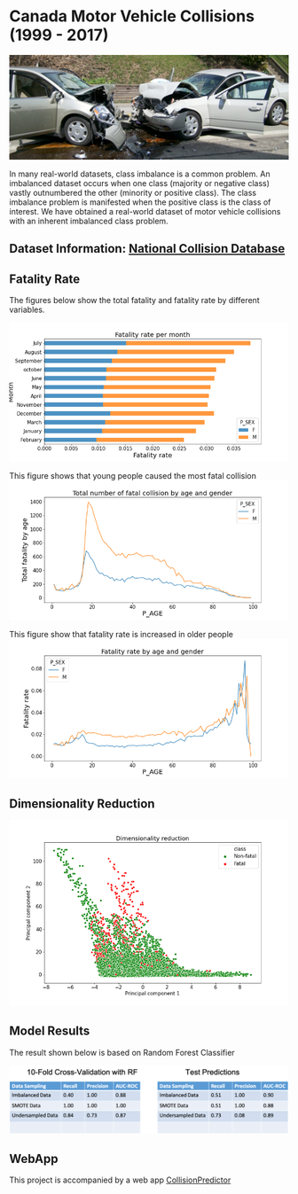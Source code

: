 # Canada Motor Vehicle Collisions (1999 - 2017)

![fig0](image/photo.jpg)

In many real-world datasets, class imbalance is a common problem. An imbalanced dataset occurs when one class (majority or negative class) vastly outnumbered the other (minority or positive class). The class imbalance problem is manifested when the positive class is the class of interest. We have obtained a real-world dataset of motor vehicle collisions with an inherent imbalanced class problem.

##  Dataset Information:   [National Collision Database](https://open.canada.ca/data/en/dataset/1eb9eba7-71d1-4b30-9fb1-30cbdab7e63a)


## Fatality Rate

The figures below show the total fatality and fatality rate by different variables.

![fig1](image/fig9.png)

This figure shows that young people caused the most fatal collision
![fig3b](image/fig3b.png)

This figure show that fatality rate is increased in older people
![fig3a](image/fig3a.png)

## Dimensionality Reduction

![fig4](image/pca.png)

##  Model Results

The result shown below is based on Random Forest Classifier

![fig5](image/sup.png)

## WebApp

This project is accompanied by a web app [CollisionPredictor](https://collisionapp.herokuapp.com/)

